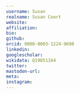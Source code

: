 ```yaml
---
username: Susan
realname: Susan Coort
website: 
affiliation: 
bio: 
github: 
orcid: 0000-0003-1224-9690
linkedin: 
googlescholar: 
wikidata: Q19851164
twitter: 
mastodon-url: 
meta:
instagram:
---
```

